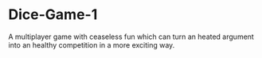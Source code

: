 # Dice-Game-1
A multiplayer game with ceaseless fun which can turn an heated argument into an healthy competition in a more exciting way.
